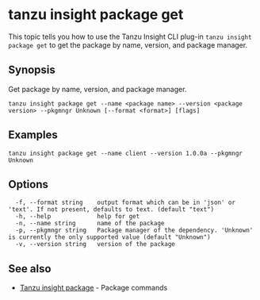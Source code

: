 # tanzu insight package get

This topic tells you how to use the Tanzu Insight CLI plug-in 
`tanzu insight package get` to get the package by name, version, and package manager.

## <a id='synopsis'></a>Synopsis

Get package by name, version, and package manager.

```console
tanzu insight package get --name <package name> --version <package version> --pkgmngr Unknown [--format <format>] [flags]
```

## <a id='examples'></a>Examples

```console
tanzu insight package get --name client --version 1.0.0a --pkgmngr Unknown
```

## <a id='options'></a>Options

```console
  -f, --format string    output format which can be in 'json' or 'text'. If not present, defaults to text. (default "text")
  -h, --help             help for get
  -n, --name string      name of the package
  -p, --pkgmngr string   Package manager of the dependency. 'Unknown' is currently the only supported value (default "Unknown")
  -v, --version string   version of the package
```

## <a id='see-also'></a>See also

* [Tanzu insight package](insight-package.md)	 - Package commands
